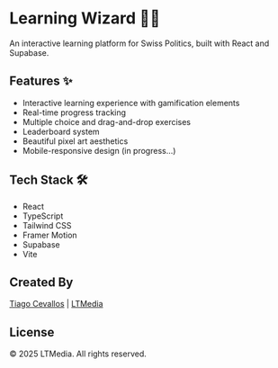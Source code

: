 # Learning Wizard 🧙‍♂️

An interactive learning platform for Swiss Politics, built with React and Supabase.

## Features ✨

- Interactive learning experience with gamification elements
- Real-time progress tracking
- Multiple choice and drag-and-drop exercises
- Leaderboard system
- Beautiful pixel art aesthetics
- Mobile-responsive design (in progress...)

## Tech Stack 🛠️

- React
- TypeScript
- Tailwind CSS
- Framer Motion
- Supabase
- Vite

## Created By

[Tiago Cevallos](https://www.linkedin.com/in/tiago-cevallos-de-carvalho-13783a271/) | [LTMedia](https://learningwizard.duneify.com)

## License

© 2025 LTMedia. All rights reserved.

